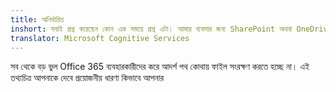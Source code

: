 ```yaml
---
title: অনির্ধারিত
inshort: সবাই প্রশ্ন করেছেন কোন এক সময়ে প্রশ্ন এটা। আমার ব্যবসার জন্য SharePoint অথবা OneDrive ব্যবহার করা উচিত?
translator: Microsoft Cognitive Services
---
```



সব থেকে বড় ভুল Office 365 ব্যবহারকারীদের করে আদর্শ পথ কোথায় ফাইল সংরক্ষণ করতে হচ্ছে না। এই তথ্যচিত্র আপনাকে দেবে প্রয়োজনীয় ধারণা কিভাবে আপনার 


